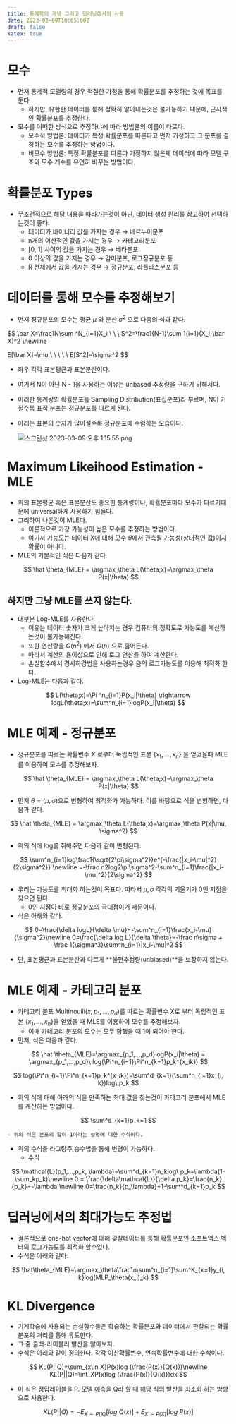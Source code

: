 ```yaml
---
title: 통계학의 개념 그리고 딥러닝에서의 사용
date: 2023-03-09T10:05:00Z
draft: false
katex: true
---
```


# 모수

- 먼저 통계적 모델링의 경우 적절한 가정을 통해 확률분포를 추정하는 것에 목표를 둔다.
    - 하지만, 유한한 데이터를 통해 정확히 알아내는것은 불가능하기 때문에, 근사적인 확률분포를 추정한다.
- 모수를 어떠한 방식으로 추정하냐에 따라 방법론의 이름이 다르다.
    - 모수적 방법론: 데이터가 특정 확률분포를 따른다고 먼저 가정하고 그 분포를 결정하는 모수를 추정하는 방법이다.
    - 비모수 방법론: 특정 확률분포를 따른다 가정하지 않은체 데이터에 따라 모델 구조와 모수 개수를 유연히 바꾸는 방법이다.

# 확률분포 Types

- 무조건적으로 해당 내용을 따라가는것이 아닌, 데이터 생성 원리를 참고하여 선택하는것이 좋다.
    - 데이터가 바이너리 값을 가지는 경우 → 베르누이분포
    - n개의 이산적인 값을 가지는 경우 → 카테고리분포
    - [0, 1] 사이의 값을 가지는 경우 → 베타분포
    - 0 이상의 값을 가지는 경우 → 감마분포, 로그정규분포 등
    - R 전체에서 값을 가지는 경우 → 정규분포, 라플라스분포 등

# 데이터를 통해 모수를 추정해보기

- 먼저 정규분포의 모수는 평균 $\mu$ 와 분산 $\sigma^2$ 으로 다음의 식과 같다.

$$
\bar X=\frac1N\sum ^N_{i=1}X_i \ \ \ 
S^2=\frac1{N-1}\sum 1{i=1}(X_i-\bar X)^2 \newline

E[\bar X]=\mu \ \ \ \ \ E[S^2]=\sigma^2
$$

- 좌우 각각 표본평균과 표본분산이다.
- 여기서 N이 아닌 N - 1을 사용하는 이유는 unbased 추정량을 구하기 위해서다.
- 이러한 통계량의 확률분포를 Sampling Distribution(표집분포)라 부르며, N이 커질수록 표집 분포는 정규분포를 따르게 된다.
- 아래는 표본의 숫자가 많아질수록 정규분포에 수렴하는 모습이다.
    
    ![스크린샷 2023-03-09 오후 1.15.55.png](a.png)
    

# Maximum Likeihood Estimation - MLE

- 위의 표본평균 혹은 표본분산도 중요한 통계량이나, 확률분포마다 모수가 다르기때문에 universal하게 사용하기 힘들다.
- 그리하여 나온것이 MLE다.
    - 이론적으로 가장 가능성이 높은 모수를 추정하는 방법이다.
    - 여기서 가능도는 데이터 X에 대해 모수 $\theta$에서 관측될 가능성(상대적인 값)이지 확률이 아니다.
- MLE의 기본적인 식은 다음과 같다.

$$
\hat \theta_{MLE} = \argmax_\theta L(\theta;x)=\argmax_\theta P(x|\theta)
$$

## 하지만 그냥 MLE를 쓰지 않는다.

- 대부분 Log-MLE를 사용한다.
    - 이유는 데이터 숫자가 크게 높아지는 경우 컴퓨터의 정확도로 가능도를 계산하는것이 불가능해진다.
    - 또한 연산량을 $O(n^2)$ 에서 $O(n)$ 으로 줄어든다.
    - 따라서 계산의 용이성으로 인해 로그 연산을 하여 계산한다.
    - 손실함수에서 경사하강법을 사용하는경우 음의 로그가능도를 이용해 최적화 한다.
- Log-MLE는 다음과 같다.

$$
L(\theta;x)=\Pi ^n_{i=1}P(x_i|\theta) \rightarrow logL(\theta;x)=\sum^n_{i=1}logP(x_i|\theta)
$$

# MLE 예제 - 정규분포

- 정규분포를 따르는 확률변수 $X$ 로부터 독립적인 표본 $\{x_1, ... , x_n\}$ 을 얻었을때 MLE를 이용하여 모수를 추정해보자.
    
$$
\hat \theta_{MLE} = \argmax_\theta L(\theta;x)=\argmax_\theta P(x|\theta)
$$
    
- 먼저 $\theta=(\mu, \sigma)$으로 변형하여 최적화가 가능하다. 이를 바탕으로 식을 변형하면, 다음과 같다.
    
$$
\hat \theta_{MLE} = \argmax_\theta L(\theta;x)=\argmax_\theta P(x|\mu, \sigma^2)
$$
    
- 위의 식에 log를 취해주면 다음과 같이 변형된다.

$$
\sum^n_{i=1}log\frac1{\sqrt{2\pi\sigma^2}}e^{-\frac{|x_i-\mu|^2}{2\sigma^2}} \newline
=-\frac n2log2\pi\sigma^2-\sum^n_{i=1}\frac{|x_i-\mu|^2}{2\sigma^2}
$$

- 우리는 가능도를 최대화 하는것이 목표다. 따라서 $\mu, \sigma$ 각각의 기울기가 0인 지점을 찾으면 된다.
    - 0인 지점이 바로 정규분포의 극대점이기 때문이다.
- 식은 아래와 같다.

$$
0=\frac{\delta logL}{\delta \mu}=-\sum^n_{i=1}\frac{x_i-\mu}{\sigma^2}\newline
0=\frac{\delta log L}{\delta \theta}=-\frac n\sigma + \frac 1{\sigma^3}\sum^n_{i=1}|x_i-\mu|^2
$$

- 단, 표본평균과 표본분산과 다르게 **불편추정량(unbiased)**을 보장하지 않는다.

# MLE 예제 - 카테고리 분포

- 카테고리 분포 Multinoulli$(x;p_1, ..., p_d)$를 따르는 확률변수 X로 부터 독립적인 표본 $\{x_1, ..., x_n\}$을 얻었을 때 MLE를 이용하여 모수를 추정해보자.
    - 이때 카테고리 분포의 모수는 모두 합했을 때 1이 되어야 한다.
- 먼저, 식은 다음과 같다.

$$
\hat \theta_{MLE}=\argmax_{p_1,...,p_d}logP(x_i|\theta) = \argmax_{p_1,...,p_d}\ log(\Pi^n_{i=1}\Pi^n_{k=1}p_k^{x_ik})
$$

$$
log(\Pi^n_{i=1}\Pi^n_{k=1}p_k^{x_ik})=\sum^d_{k=1}(\sum^n_{i=1}x_{i, k})log\ p_k
$$

- 위의 식에 대해 아래의 식을 만족하는 최대 값을 찾는것이 카테고리 분포에서 MLE를 계산하는 방법이다.
    
$$
\sum^d_{k=1}p_k=1
$$
    
    - 위의 식은 분포의 합이 1이라는 설명에 대한 수식이다.
- 위의 수식을 라그랑주 승수법을 통해 변형이 가능하다.
    - 수식
    
$$
\mathcal{L}(p_1,...,p_k, \lambda)=\sum^d_{k=1}n_klog\ p_k+\lambda(1-\sum_kp_k)\newline
0 = \frac{\delta\mathcal{L}}{\delta p_k}=\frac{n_k}{p_k}=-\lambda \newline
0=\frac{n_k}{p_\lambda}=1-\sum^d_{k=1}p_k
$$
    

# 딥러닝에서의 최대가능도 추정법

- 결론적으로 one-hot vector에 대해 괒찰데이터를 통해 확률분포인 소프트맥스 벡터의 로그가능도를 최적화 할수있다.
- 수식은 아래와 같다.

$$
\hat\theta_{MLE}=\argmax_\theta\frac1n\sum^n_{i=1}\sum^K_{k=1}y_{i, k}log(MLP_\theta(x_i)_k)
$$

# KL Divergence

- 기계학습에 사용되는 손실함수들은 학습하는 확률분포와 데이터에서 관찰되는 확률분포의 거리를 통해 유도한다.
- 그 중 쿨백-라이블러 발산을 알아보자.
- 수식은 아래와 같이 정의한다. 각각 이산확률변수, 연속확률변수에 대한 수식이다.

$$
KL(P||Q)=\sum_{x\in X}P(x)log (\frac{P(x)}{Q(x)})\newline
KL(P||Q)=\int_XP(x)log (\frac{P(x)}{Q(x)})dx
$$

- 이 식은 정답레이블을 P. 모델 예측을 Q라 할 때 해당 식의 발산을 최소화 하는 뱡향으로 사용한다.

$$
KL(P||Q)=-E_{X\sim P(X)}[log\ Q(x)]+E_{X\sim P(X)}[log\ P(x)]
$$